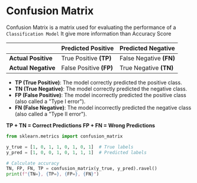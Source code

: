 # Confusion Matrix

Confusion Matrix is a matrix used for evaluating the performance of a `Classification Model`
It give more information than Accuracy Score

|                | Predicted Positive | Predicted Negative |
|----------------|--------------------|--------------------|
| **Actual Positive** | True Positive **(TP)** | False Negative **(FN)** |
| **Actual Negative** | False Positive **(FP)** | True Negative **(TN)** |

- **TP (True Positive)**: The model correctly predicted the positive class.
- **TN (True Negative)**: The model correctly predicted the negative class.
- **FP (False Positive)**: The model incorrectly predicted the positive class (also called a "Type I error").
- **FN (False Negative)**: The model incorrectly predicted the negative class (also called a "Type II error").

**TP + TN = Correct Predictions**
**FP + FN = Wrong Predictions**

```python
from sklearn.metrics import confusion_matrix

y_true = [1, 0, 1, 1, 0, 1, 0, 1]  # True labels
y_pred = [1, 0, 0, 1, 0, 1, 1, 1]  # Predicted labels

# Calculate accuracy
TN, FP, FN, TP = confusion_matrix(y_true, y_pred).ravel()
print(f"{TN=}, {TP=}, {FP=}, {FN}")

```

